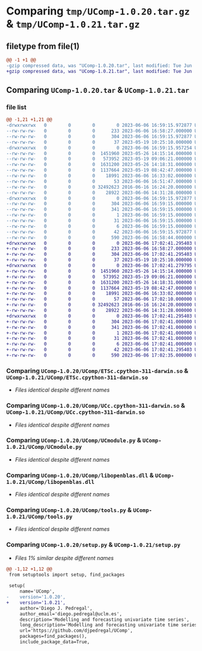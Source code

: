 # Comparing `tmp/UComp-1.0.20.tar.gz` & `tmp/UComp-1.0.21.tar.gz`

## filetype from file(1)

```diff
@@ -1 +1 @@
-gzip compressed data, was "UComp-1.0.20.tar", last modified: Tue Jun  6 16:59:15 2023, max compression
+gzip compressed data, was "UComp-1.0.21.tar", last modified: Tue Jun  6 17:02:41 2023, max compression
```

## Comparing `UComp-1.0.20.tar` & `UComp-1.0.21.tar`

### file list

```diff
@@ -1,21 +1,21 @@
-drwxrwxrwx   0        0        0        0 2023-06-06 16:59:15.972877 UComp-1.0.20/
--rw-rw-rw-   0        0        0      233 2023-06-06 16:58:27.000000 UComp-1.0.20/MANIFEST.in
--rw-rw-rw-   0        0        0      304 2023-06-06 16:59:15.972877 UComp-1.0.20/PKG-INFO
--rw-rw-rw-   0        0        0       37 2023-05-19 10:25:10.000000 UComp-1.0.20/README.md
-drwxrwxrwx   0        0        0        0 2023-06-06 16:59:15.957254 UComp-1.0.20/UComp/
--rw-rw-rw-   0        0        0  1451960 2023-05-26 14:15:14.000000 UComp-1.0.20/UComp/ETSc.cpython-311-darwin.so
--rw-rw-rw-   0        0        0   573952 2023-05-19 09:06:21.000000 UComp-1.0.20/UComp/ETSc.pyd
--rw-rw-rw-   0        0        0  1631200 2023-05-26 14:18:31.000000 UComp-1.0.20/UComp/UCc.cpython-311-darwin.so
--rw-rw-rw-   0        0        0  1137664 2023-05-19 08:42:47.000000 UComp-1.0.20/UComp/UCc.pyd
--rw-rw-rw-   0        0        0    18991 2023-06-06 16:33:02.000000 UComp-1.0.20/UComp/UCmodule.py
--rw-rw-rw-   0        0        0       53 2023-06-06 16:51:47.000000 UComp-1.0.20/UComp/__init__.py
--rw-rw-rw-   0        0        0 32492623 2016-06-16 16:24:20.000000 UComp-1.0.20/UComp/libopenblas.dll
--rw-rw-rw-   0        0        0    28922 2023-06-06 14:31:28.000000 UComp-1.0.20/UComp/tools.py
-drwxrwxrwx   0        0        0        0 2023-06-06 16:59:15.972877 UComp-1.0.20/UComp.egg-info/
--rw-rw-rw-   0        0        0      304 2023-06-06 16:59:15.000000 UComp-1.0.20/UComp.egg-info/PKG-INFO
--rw-rw-rw-   0        0        0      341 2023-06-06 16:59:15.000000 UComp-1.0.20/UComp.egg-info/SOURCES.txt
--rw-rw-rw-   0        0        0        1 2023-06-06 16:59:15.000000 UComp-1.0.20/UComp.egg-info/dependency_links.txt
--rw-rw-rw-   0        0        0       31 2023-06-06 16:59:15.000000 UComp-1.0.20/UComp.egg-info/requires.txt
--rw-rw-rw-   0        0        0        6 2023-06-06 16:59:15.000000 UComp-1.0.20/UComp.egg-info/top_level.txt
--rw-rw-rw-   0        0        0       42 2023-06-06 16:59:15.972877 UComp-1.0.20/setup.cfg
--rw-rw-rw-   0        0        0      590 2023-06-06 16:58:44.000000 UComp-1.0.20/setup.py
+drwxrwxrwx   0        0        0        0 2023-06-06 17:02:41.295403 UComp-1.0.21/
+-rw-rw-rw-   0        0        0      233 2023-06-06 16:58:27.000000 UComp-1.0.21/MANIFEST.in
+-rw-rw-rw-   0        0        0      304 2023-06-06 17:02:41.295403 UComp-1.0.21/PKG-INFO
+-rw-rw-rw-   0        0        0       37 2023-05-19 10:25:10.000000 UComp-1.0.21/README.md
+drwxrwxrwx   0        0        0        0 2023-06-06 17:02:41.279795 UComp-1.0.21/UComp/
+-rw-rw-rw-   0        0        0  1451960 2023-05-26 14:15:14.000000 UComp-1.0.21/UComp/ETSc.cpython-311-darwin.so
+-rw-rw-rw-   0        0        0   573952 2023-05-19 09:06:21.000000 UComp-1.0.21/UComp/ETSc.pyd
+-rw-rw-rw-   0        0        0  1631200 2023-05-26 14:18:31.000000 UComp-1.0.21/UComp/UCc.cpython-311-darwin.so
+-rw-rw-rw-   0        0        0  1137664 2023-05-19 08:42:47.000000 UComp-1.0.21/UComp/UCc.pyd
+-rw-rw-rw-   0        0        0    18991 2023-06-06 16:33:02.000000 UComp-1.0.21/UComp/UCmodule.py
+-rw-rw-rw-   0        0        0       57 2023-06-06 17:02:10.000000 UComp-1.0.21/UComp/__init__.py
+-rw-rw-rw-   0        0        0 32492623 2016-06-16 16:24:20.000000 UComp-1.0.21/UComp/libopenblas.dll
+-rw-rw-rw-   0        0        0    28922 2023-06-06 14:31:28.000000 UComp-1.0.21/UComp/tools.py
+drwxrwxrwx   0        0        0        0 2023-06-06 17:02:41.295403 UComp-1.0.21/UComp.egg-info/
+-rw-rw-rw-   0        0        0      304 2023-06-06 17:02:41.000000 UComp-1.0.21/UComp.egg-info/PKG-INFO
+-rw-rw-rw-   0        0        0      341 2023-06-06 17:02:41.000000 UComp-1.0.21/UComp.egg-info/SOURCES.txt
+-rw-rw-rw-   0        0        0        1 2023-06-06 17:02:41.000000 UComp-1.0.21/UComp.egg-info/dependency_links.txt
+-rw-rw-rw-   0        0        0       31 2023-06-06 17:02:41.000000 UComp-1.0.21/UComp.egg-info/requires.txt
+-rw-rw-rw-   0        0        0        6 2023-06-06 17:02:41.000000 UComp-1.0.21/UComp.egg-info/top_level.txt
+-rw-rw-rw-   0        0        0       42 2023-06-06 17:02:41.295403 UComp-1.0.21/setup.cfg
+-rw-rw-rw-   0        0        0      590 2023-06-06 17:02:35.000000 UComp-1.0.21/setup.py
```

### Comparing `UComp-1.0.20/UComp/ETSc.cpython-311-darwin.so` & `UComp-1.0.21/UComp/ETSc.cpython-311-darwin.so`

 * *Files identical despite different names*

### Comparing `UComp-1.0.20/UComp/UCc.cpython-311-darwin.so` & `UComp-1.0.21/UComp/UCc.cpython-311-darwin.so`

 * *Files identical despite different names*

### Comparing `UComp-1.0.20/UComp/UCmodule.py` & `UComp-1.0.21/UComp/UCmodule.py`

 * *Files identical despite different names*

### Comparing `UComp-1.0.20/UComp/libopenblas.dll` & `UComp-1.0.21/UComp/libopenblas.dll`

 * *Files identical despite different names*

### Comparing `UComp-1.0.20/UComp/tools.py` & `UComp-1.0.21/UComp/tools.py`

 * *Files identical despite different names*

### Comparing `UComp-1.0.20/setup.py` & `UComp-1.0.21/setup.py`

 * *Files 1% similar despite different names*

```diff
@@ -1,12 +1,12 @@
 from setuptools import setup, find_packages
 
 setup(
     name='UComp',
-    version='1.0.20',
+    version='1.0.21',
     author='Diego J. Pedregal',
     author_email='diego.pedregal@uclm.es',
     description='Modelling and forecasting univariate time series',
     long_description='Modelling and forecasting univariate time series',
     url='https://github.com/djpedregal/UComp',
     packages=find_packages(),
     include_package_data=True,
```

